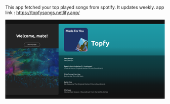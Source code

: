 This app fetched your top played songs from spotify.
It updates weekly.
app link : https://topfysongs.netlify.app/

![Checkout app : ](./app_screenshot.png)